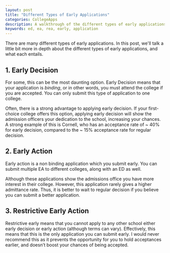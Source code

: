 ```yaml
---
layout: post
title: "Different Types of Early Applications"
categories: CollegeApps
description: A walkthrough of the different types of early applications, and what might work best for you.
keywords: ed, ea, rea, early, application
---
```


There are many different types of early applications. In this post, we'll talk a little bit more in depth about the different types of early applications, and what each entails.

## 1. Early Decision

For some, this can be the most daunting option. Early Decision means that your application is _binding_, or in other words, you must attend the college if you are accepted. You can only submit this type of application to one college.

Often, there is a strong advantage to applying early decision. If your first-choice college offers this option, applying early decision will show the admission officers your dedication to the school, increasing your chances. A strong example of this is Cornell, who has an acceptance rate of ~ 40% for early decision, compared to the ~ 15% acceptance rate for regular decision.

## 2. Early Action

Early action is a non binding application which you submit early. You can submit multiple EA to different colleges, along with an ED as well.

Although these applications show the admissions office you have more interest in their college. However, this application rarely gives a higher admittance rate. Thus, it is better to wait to regular decision if you believe you can submit a better application.

## 3. Restrictive Early Action

Restrictive early means that you cannot apply to any other school either early decision or early action (although terms can vary). Effectively, this means that this is the only application you can submit early. I would never recommend this as it prevents the opportunity for you to hold acceptances earlier, and doesn’t boost your chances of being accepted.